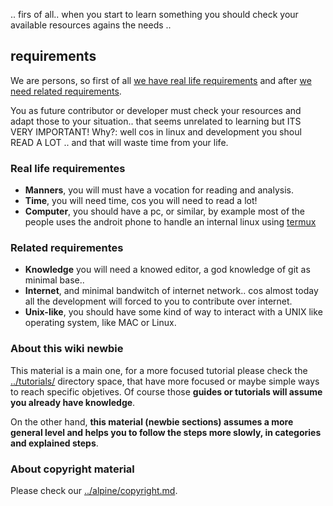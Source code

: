 
.. firs of all.. when you start to learn something you should check your available resources agains the needs .. 

## requirements

We are persons, so first of all [we have real life requirements](#real-life-requirements) 
and after [we need related requirements](#related-requirements).

You as future contributor or developer must check your resources and adapt those to your situation.. 
that seems unrelated to learning but ITS VERY IMPORTANT! Why?: well cos in linux and development 
you shoul READ A LOT .. and that will waste time from your life.

### Real life requirementes

* **Manners**, you will must have a vocation for reading and analysis.
* **Time**, you will need time, cos you will need to read a lot!
* **Computer**, you should have a pc, or similar, by example most of the people uses the androit phone to handle an internal linux using [termux](termux-pending-file.md) 

### Related requirementes

* **Knowledge** you will need a knowed editor, a god knowledge of git as minimal base..
* **Internet**, and minimal bandwitch of internet network.. cos almost today all the development will forced to you to contribute over internet.
* **Unix-like**, you should have some kind of way to interact with a UNIX like operating system, like MAC or Linux.

### About this wiki newbie

This material is a main one, for a more focused tutorial please check 
the [../tutorials/](../tutorials/) directory space, that have more focused or maybe simple ways to 
reach specific objetives. Of course those **guides or tutorials will assume you already have knowledge**.

On the other hand, **this material (newbie sections) assumes a more general level and helps you to follow the steps more slowly, 
in categories and explained steps**.

### About copyright material

Please check our [../alpine/copyright.md](../alpine/copyright.md).
